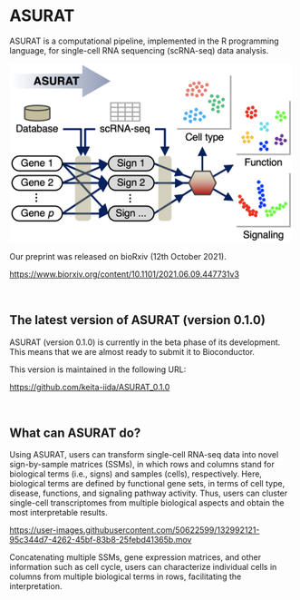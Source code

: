 # ASURAT

ASURAT is a computational pipeline, implemented in the R programming language, for single-cell RNA sequencing (scRNA-seq) data analysis.

<img src="figures/figure_00_0000.png" width="500px">

Our preprint was released on bioRxiv (12th October 2021).

https://www.biorxiv.org/content/10.1101/2021.06.09.447731v3



<br>

## The latest version of ASURAT (version 0.1.0)

ASURAT (version 0.1.0) is currently in the beta phase of its development.
This means that we are almost ready to submit it to Bioconductor.

This version is maintained in the following URL:

https://github.com/keita-iida/ASURAT_0.1.0



<br>

## What can ASURAT do?

Using ASURAT, users can transform single-cell RNA-seq data into novel sign-by-sample matrices (SSMs), in which rows and columns stand for biological terms (i.e., signs) and samples (cells), respectively. Here, biological terms are defined by functional gene sets, in terms of cell type, disease, functions, and signaling pathway activity. Thus, users can cluster single-cell transcriptomes from multiple biological aspects and obtain the most interpretable results.

https://user-images.githubusercontent.com/50622599/132992121-95c344d7-4262-45bf-83b8-25febd41365b.mov

Concatenating multiple SSMs, gene expression matrices, and other information such as cell cycle, users can characterize individual cells in columns from multiple biological terms in rows, facilitating the interpretation.
